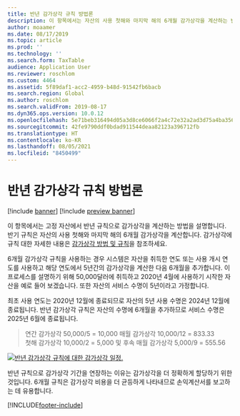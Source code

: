 ```yaml
---
title: 반년 감가상각 규칙 방법론
description: 이 항목에서는 자산의 사용 첫해와 마지막 해의 6개월 감가상각을 계산하는 반년 규칙으로 고정 자산이 감가상각을 계산하는 방법을 설명합니다.
author: moaamer
ms.date: 08/17/2019
ms.topic: article
ms.prod: ''
ms.technology: ''
ms.search.form: TaxTable
audience: Application User
ms.reviewer: roschlom
ms.custom: 4464
ms.assetid: 5f89daf1-acc2-4959-b48d-91542fb6bacb
ms.search.region: Global
ms.author: roschlom
ms.search.validFrom: 2019-08-17
ms.dyn365.ops.version: 10.0.12
ms.openlocfilehash: 5e71beb316494d05a3d8ce6066f2a4c72e32a2ad3d75a4ba3560cb0aebfe4cc8
ms.sourcegitcommit: 42fe9790ddf0bdad911544deaa82123a396712fb
ms.translationtype: HT
ms.contentlocale: ko-KR
ms.lasthandoff: 08/05/2021
ms.locfileid: "8450499"
---
```

# <a name="half-year-depreciation-convention-methodology"></a>반년 감가상각 규칙 방법론

[!include [banner](../includes/banner.md)]
[!include [preview banner](../includes/preview-banner.md)]

이 항목에서는 고정 자산에서 반년 규칙으로 감가상각을 계산하는 방법을 설명합니다. 반기 규칙은 자산의 사용 첫해와 마지막 해의 6개월 감가상각을 계산합니다. 감가상각에 규칙 대한 자세한 내용은 [감가상각 방법 및 규칙](Fixed-asset-depreciation-conventions.md)을 참조하세요. 

6개월 감가상각 규칙을 사용하는 경우 시스템은 자산을 취득한 연도 또는 사용 개시 연도를 사용하고 해당 연도에서 5년간의 감가상각을 계산한 다음 6개월을 추가합니다. 이 프로세스를 설명하기 위해 50,000달러에 취득하고 2020년 4월에 사용하기 시작한 자산을 예로 들어 보겠습니다. 또한 자산의 서비스 수명이 5년이라고 가정합니다.

최초 사용 연도는 2020년 12월에 종료되므로 자산의 5년 사용 수명은 2024년 12월에 종료됩니다. 반년 감가상각 규칙은 자산의 수명에 6개월을 추가하므로 서비스 수명은 2025년 6월에 종료됩니다. 

> 연간 감가상각 50,000/5 = 10,000 매월 감가상각 10,000/12 = 833.33 <br>
> 첫해 감가상각 10,000/2 = 5,000 및 후속 매월 감가상각 5,000/9 = 555.56

   [![반년 감가상각 규칙에 대한 감가상각 일정.](./media/half-yr-dprectn-cnvntn.png)](./media/half-yr-dprectn-cnvntn.png)

반년 규칙으로 감가상각 기간을 연장하는 이유는 감가상각을 더 정확하게 할당하기 위한 것입니다. 6개월 규칙은 감가상각 비용을 더 균등하게 나타내므로 손익계산서를 보고하는 데 유용합니다.


[!INCLUDE[footer-include](../../includes/footer-banner.md)]